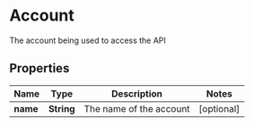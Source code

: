 

# Account

The account being used to access the API

## Properties

| Name | Type | Description | Notes |
|------------ | ------------- | ------------- | -------------|
|**name** | **String** | The name of the account |  [optional] |



